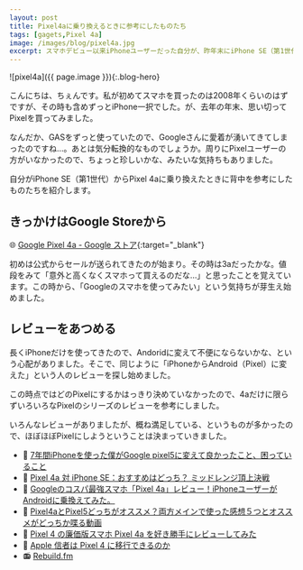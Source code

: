 ```yaml
---
layout: post
title: Pixel4aに乗り換えるときに参考にしたものたち
tags: [gagets,Pixel 4a]
image: /images/blog/pixel4a.jpg
excerpt: スマホデビュー以来iPhoneユーザーだった自分が、昨年末にiPhone SE（第1世代）からPixel 4aに乗り換えたときに背中を参考にしたものたちを紹介します。
---
```


![pixel4a]({{ page.image }}){:.blog-hero}

こんにちは、ちぇんです。私が初めてスマホを買ったのは2008年くらいのはずですが、その時も含めずっとiPhone一択でした。が、去年の年末、思い切ってPixelを買ってみました。

なんだか、GASをずっと使っていたので、Googleさんに愛着が湧いてきてしまったのですね…。あとは気分転換的なものでしょうか。周りにPixelユーザーの方がいなかったので、ちょっと珍しいかな、みたいな気持ちもありました。

自分がiPhone SE（第1世代）からPixel 4aに乗り換えたときに背中を参考にしたものたちを紹介します。

## きっかけはGoogle Storeから

🌐 [Google Pixel 4a - Google ストア](https://store.google.com/jp/product/pixel_4a){:target="_blank"}

初めは公式からセールが送られてきたのが始まり。その時は3aだったかな。値段をみて「意外と高くなくスマホって買えるのだな…」と思ったことを覚えています。この時から、「Googleのスマホを使ってみたい」という気持ちが芽生え始めました。

## レビューをあつめる

長くiPhoneだけを使ってきたので、Andoridに変えて不便にならないかな、という心配がありました。そこで、同じように「iPhoneからAndroid（Pixel）に変えた」という人のレビューを探し始めました。

この時点ではどのPixelにするかはっきり決めていなかったので、4aだけに限らずいろいろなPixelのシリーズのレビューを参考にしました。

いろんなレビューがありましたが、概ね満足している、というものが多かったので、ほぼほぼPixelにしようということは決まっていきました。

- 🎥 [7年間iPhoneを使った僕がGoogle pixel5に変えて良かったこと、困っていること](https://www.youtube.com/watch?v=1KowuXdJno4)  
- 🎥 [Pixel 4a 対 iPhone SE：おすすめはどっち？ ミッドレンジ頂上決戦](https://www.youtube.com/watch?v=KbBjXS_3pjQ)
- 🎥 [Googleのコスパ最強スマホ「Pixel 4a」レビュー！iPhoneユーザーがAndroidに乗換えてみた。](https://www.youtube.com/watch?v=sesx801x0Gc)
- 🎥 [Pixel4aとPixel5どっちがオススメ？両方メインで使った感想５つとオススメがどっちか喋る動画](https://www.youtube.com/watch?v=QmWceC5mAZI)
- 📝 [Pixel 4 の廉価版スマホ Pixel 4a を好き勝手にレビューしてみた](https://note.com/ikeay/n/n2f1f8ec4bab0)  
- 📝 [Apple 信者は Pixel 4 に移行できるのか](https://note.com/ikeay/n/n4239892c57c6)  
- 📻 [Rebuild.fm](https://rebuild.fm/)  
